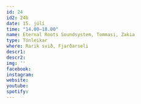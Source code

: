 ```yaml
---
id: 24
id2: 24b
date: 15. júlí
time: "14.00–18.00"
name: Eternal Roots Soundsystem, Tommasi, Zakia
type: Tónleikar
where: Rarik svið, Fjarðarseli
descr1:
descr2: 
img: ''
facebook: 
instagram:  
website:
youtube: 
spotify:
---
```

